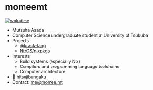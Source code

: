 # momeemt
[![wakatime](https://wakatime.com/badge/user/018dcb47-7ef1-42ba-9119-938488a7f0a3.svg)](https://wakatime.com/@018dcb47-7ef1-42ba-9119-938488a7f0a3)

- Mutsuha Asada
- Computer Science undergraduate student at University of Tsukuba
- Projects
  - [@brack-lang](https://github.com/brack-lang)
  - [NixOS/nixpkgs](https://github.com/NixOS/nixpkgs/issues?q=author%3Amomeemt)
- Interests
  - Build systems (especially Nix)
  - Compilers and programming language toolchains
  - Computer architecture
- 🫶 [hitsujibungaku](https://open.spotify.com/artist/6S8w5rLsEwjN21jQeRES0n?si=m-8ddm4nQS64ESuMk5LyzQ)
- Contact: me@momee.mt
